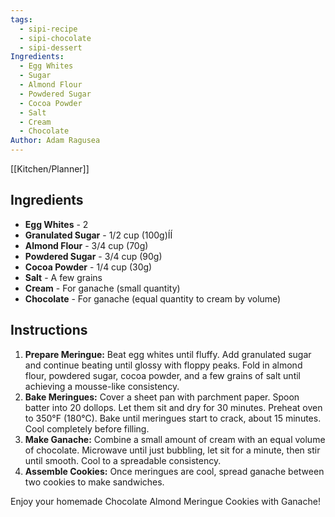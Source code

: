 ```yaml
---
tags:
  - sipi-recipe
  - sipi-chocolate
  - sipi-dessert
Ingredients:
  - Egg Whites
  - Sugar
  - Almond Flour
  - Powdered Sugar
  - Cocoa Powder
  - Salt
  - Cream
  - Chocolate
Author: Adam Ragusea
---
```

[[Kitchen/Planner]]
## Ingredients

- **Egg Whites** - 2
- **Granulated Sugar** - 1/2 cup (100g)ÍÍ
- **Almond Flour** - 3/4 cup (70g)
- **Powdered Sugar** - 3/4 cup (90g)
- **Cocoa Powder** - 1/4 cup (30g)
- **Salt** - A few grains
- **Cream** - For ganache (small quantity)
- **Chocolate** - For ganache (equal quantity to cream by volume)

## Instructions

1. **Prepare Meringue:** Beat egg whites until fluffy. Add granulated sugar and continue beating until glossy with floppy peaks. Fold in almond flour, powdered sugar, cocoa powder, and a few grains of salt until achieving a mousse-like consistency.
2. **Bake Meringues:** Cover a sheet pan with parchment paper. Spoon batter into 20 dollops. Let them sit and dry for 30 minutes. Preheat oven to 350°F (180°C). Bake until meringues start to crack, about 15 minutes. Cool completely before filling.
3. **Make Ganache:** Combine a small amount of cream with an equal volume of chocolate. Microwave until just bubbling, let sit for a minute, then stir until smooth. Cool to a spreadable consistency.
4. **Assemble Cookies:** Once meringues are cool, spread ganache between two cookies to make sandwiches.

Enjoy your homemade Chocolate Almond Meringue Cookies with Ganache!
